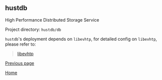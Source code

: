 hustdb
--
High Performance Distributed Storage Service

Project directory: `hustdb/db`

`hustdb`'s deployment depends on `libevhtp`, for detailed config on `libevhtp`, please refer to:  
> [libevhtp](http://ellzey.github.io/libevhtp/)

[Previous page](index.md)

[Home](../index.md)
